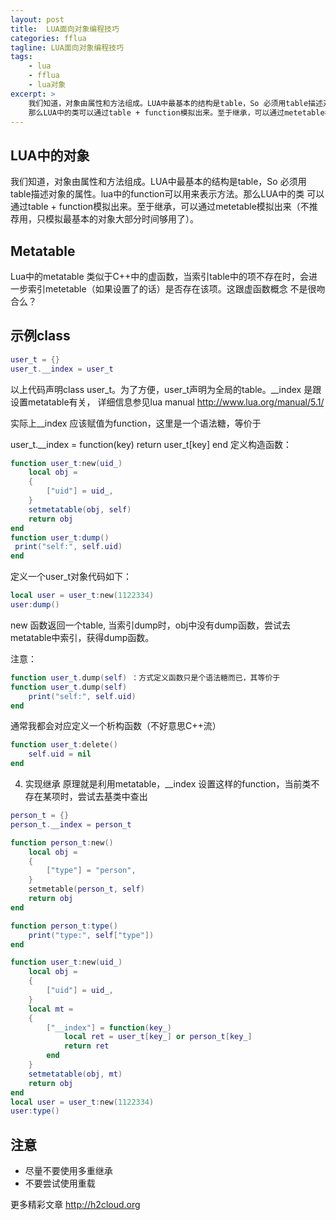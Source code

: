 ```yaml
---
layout: post
title:  LUA面向对象编程技巧
categories: fflua
tagline: LUA面向对象编程技巧
tags:
    - lua
    - fflua
    - lua对象
excerpt: >
    我们知道，对象由属性和方法组成。LUA中最基本的结构是table，So 必须用table描述对象的属性。lua中的function可以用来表示方法。
    那么LUA中的类可以通过table + function模拟出来。至于继承，可以通过metetable模拟出来（不推荐用，只模拟最基本的对象大部分时间够用了）。
---
```


## LUA中的对象

我们知道，对象由属性和方法组成。LUA中最基本的结构是table，So 必须用table描述对象的属性。lua中的function可以用来表示方法。那么LUA中的类
可以通过table + function模拟出来。至于继承，可以通过metetable模拟出来（不推荐用，只模拟最基本的对象大部分时间够用了）。

## Metatable
Lua中的metatable 类似于C++中的虚函数，当索引table中的项不存在时，会进一步索引metetable（如果设置了的话）是否存在该项。这跟虚函数概念
不是很吻合么？

## 示例class
```lua
user_t = {}
user_t.__index = user_t
```
以上代码声明class user_t。为了方便，user_t声明为全局的table。__index 是跟设置metatable有关，
详细信息参见lua manual http://www.lua.org/manual/5.1/

实际上__index 应该赋值为function，这里是一个语法糖，等价于

user_t.__index = function(key) return user_t[key] end 
定义构造函数：

```lua
function user_t:new(uid_)
    local obj = 
    {
        ["uid"] = uid_,
    }
    setmetatable(obj, self)
    return obj
end
function user_t:dump()
 print("self:", self.uid)
end
```

定义一个user_t对象代码如下：
```lua
local user = user_t:new(1122334)
user:dump()
```
new 函数返回一个table, 当索引dump时，obj中没有dump函数，尝试去metatable中索引，获得dump函数。

注意：
```lua
function user_t.dump(self) ：方式定义函数只是个语法糖而已，其等价于
function user_t.dump(self)
    print("self:", self.uid)
end
```
通常我都会对应定义一个析构函数（不好意思C++流）
```lua
function user_t:delete()
    self.uid = nil
end
```
4. 实现继承
原理就是利用metatable，__index 设置这样的function，当前类不存在某项时，尝试去基类中查出

```lua
person_t = {}
person_t.__index = person_t

function person_t:new()
    local obj = 
    {
        ["type"] = "person",
    }
    setmetable(person_t, self)
    return obj
end

function person_t:type()
    print("type:", self["type"])
end

function user_t:new(uid_)
    local obj = 
    {
        ["uid"] = uid_,
    }
    local mt = 
    {
        ["__index"] = function(key_)
            local ret = user_t[key_] or person_t[key_]
            return ret
        end
    }
    setmetatable(obj, mt)
    return obj
end
local user = user_t:new(1122334)
user:type()
```

## 注意
* 尽量不要使用多重继承
* 不要尝试使用重载

更多精彩文章 http://h2cloud.org
